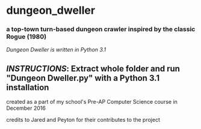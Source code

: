 # dungeon_dweller
### a top-town turn-based dungeon crawler inspired by the classic Rogue (1980)
*Dungeon Dweller is written in Python 3.1*

## *INSTRUCTIONS*: Extract whole folder and run "Dungeon Dweller.py" with a Python 3.1 installation

created as a part of my school's Pre-AP Computer Science course in December 2016

credits to Jared and Peyton for their contributes to the project
